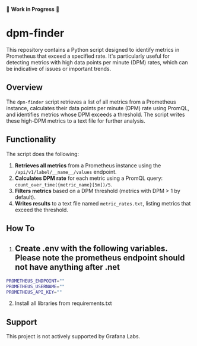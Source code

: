 🚧 **Work in Progress** 🚧  

# dpm-finder

This repository contains a Python script designed to identify metrics in Prometheus that exceed a specified rate. It's particularly useful for detecting metrics with high data points per minute (DPM) rates, which can be indicative of issues or important trends.

## Overview

The `dpm-finder` script retrieves a list of all metrics from a Prometheus instance, calculates their data points per minute (DPM) rate using PromQL, and identifies metrics whose DPM exceeds a threshold. The script writes these high-DPM metrics to a text file for further analysis.

## Functionality

The script does the following:

1.  **Retrieves all metrics** from a Prometheus instance using the `/api/v1/label/__name__/values` endpoint.
2.  **Calculates DPM rate** for each metric using a PromQL query: `count_over_time({metric_name}[5m])/5`.
3.  **Filters metrics** based on a DPM threshold (metrics with DPM > 1 by default).
4.  **Writes results** to a text file named `metric_rates.txt`, listing metrics that exceed the threshold.

## How To
1.  ## Create .env with the following variables.  Please note the prometheus endpoint should not have anything after .net
```bash
PROMETHEUS_ENDPOINT=""
PROMETHEUS_USERNAME=""
PROMETHEUS_API_KEY=""
```

2. Install all libraries from requirements.txt

## Support

This project is not actively supported by Grafana Labs.
